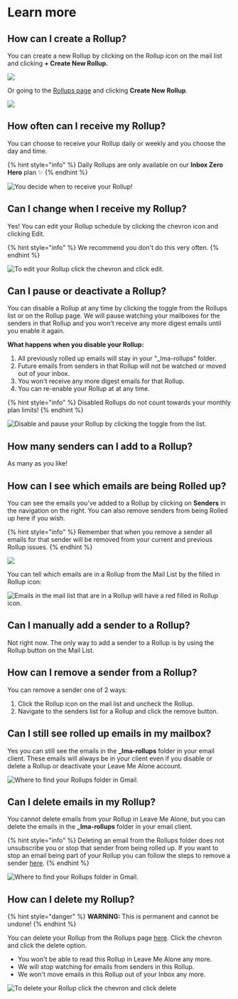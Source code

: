 # Learn more

## How can I create a Rollup?

You can create a new Rollup by clicking on the Rollup icon on the mail list and clicking **+ Create New Rollup.**

![](../../.gitbook/assets/mail-item.png)

Or going to the [Rollups page](https://leavemealone.app/app/rollups) and clicking **Create New Rollup**.

![](../../.gitbook/assets/new.png)

## How often can I receive my Rollup?

You can choose to receive your Rollup daily or weekly and you choose the day and time.

{% hint style="info" %}
Daily Rollups are only available on our **Inbox Zero Hero** plan ✨
{% endhint %}

![You decide when to receive your Rollup!](../../.gitbook/assets/image%20%2828%29.png)

## Can I change when I receive my Rollup?

Yes! You can edit your Rollup schedule by clicking the chevron icon and clicking Edit.

{% hint style="info" %}
We recommend you don't do this very often.
{% endhint %}

![To edit your Rollup click the chevron and click edit.](../../.gitbook/assets/image%20%2818%29.png)

## Can I pause or deactivate a Rollup?

You can disable a Rollup at any time by clicking the toggle from the Rollups list or on the Rollup page. We will pause watching your mailboxes for the senders in that Rollup and you won't receive any more digest emails until you enable it again.

**What happens when you disable your Rollup:**

1. All previously rolled up emails will stay in your "\_lma-rollups" folder.
2. Future emails from senders in that Rollup will not be watched or moved out of your inbox.
3. You won't receive any more digest emails for that Rollup.
4. You can re-enable your Rollup at at any time.

{% hint style="info" %}
Disabled Rollups do not count towards your monthly plan limits!
{% endhint %}

![Disable and pause your Rollup by clicking the toggle from the list.](../../.gitbook/assets/enabled.png)

## How many senders can I add to a Rollup?

As many as you like!

## How can I see which emails are being Rolled up?

You can see the emails you've added to a Rollup by clicking on **Senders** in the navigation on the right. You can also remove senders from being Rolled up here if you wish.

{% hint style="info" %}
Remember that when you remove a sender all emails for that sender will be removed from your current and previous Rollup issues.
{% endhint %}

![](../../.gitbook/assets/rollups-sender-list.png)

You can tell which emails are in a Rollup from the Mail List by the filled in Rollup icon: 

![Emails in the mail list that are in a Rollup will have a red filled in Rollup icon.](../../.gitbook/assets/image%20%2817%29.png)

## Can I manually add a sender to a Rollup?

Not right now. The only way to add a sender to a Rollup is by using the Rollup button on the Mail List.

## How can I remove a sender from a Rollup?

You can remove a sender one of 2 ways:

1. Click the Rollup icon on the mail list and uncheck the Rollup.
2. Navigate to the senders list for a Rollup and click the remove button.

## Can I still see rolled up emails in my mailbox?

Yes you can still see the emails in the **\_lma-rollups** folder in your email client. These emails will always be in your client even if you disable or delete a Rollup or deactivate your Leave Me Alone account.

![Where to find your Rollups folder in Gmail.](../../.gitbook/assets/gmail-rollups.png)

## 

## Can I delete emails in my Rollup?

You cannot delete emails from your Rollup in Leave Me Alone, but you can delete the emails in the **\_lma-rollups** folder in your email client.

{% hint style="info" %}
Deleting an email from the Rollups folder does not unsubscribe you or stop that sender from being rolled up. If you want to stop an email being part of your Rollup you can follow the steps to remove a sender [here](learn-more.md#how-can-i-remove-a-sender-from-a-rollup).
{% endhint %}

![Where to find your Rollups folder in Gmail.](../../.gitbook/assets/gmail-rollups.png)

## How can I delete my Rollup?

{% hint style="danger" %}
**WARNING:** This is permanent and cannot be undone!
{% endhint %}

You can delete your Rollup from the Rollups page [here](https://leavemealone.app/app/rollups). Click the chevron and click the delete option.

* You won't be able to read this Rollup in Leave Me Alone any more.
* We will stop watching for emails from senders in this Rollup.
* We won't move emails in this Rollup out of your Inbox any more.

![To delete your Rollup click the chevron and click delete](../../.gitbook/assets/image%20%2814%29.png)

